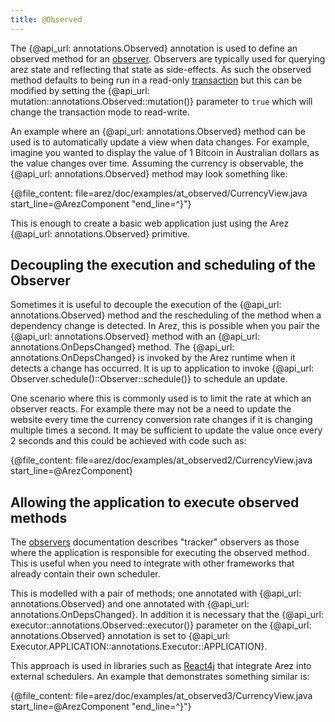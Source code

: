 ```yaml
---
title: @Observed
---
```


The {@api_url: annotations.Observed} annotation is used to define an observed method for an
[observer](observers.md). Observers are typically used for querying arez state and reflecting
that state as side-effects. As such the observed method defaults to being run in a read-only
[transaction](transactions.md) but this can be modified by setting the
{@api_url: mutation::annotations.Observed::mutation()} parameter to `true` which will change the
transaction mode to read-write.

An example where an {@api_url: annotations.Observed} method can be used is to automatically update
a view when data changes. For example, imagine you wanted to display the value of 1 Bitcoin in
Australian dollars as the value changes over time. Assuming the currency is observable, the
{@api_url: annotations.Observed} method may look something like:

{@file_content: file=arez/doc/examples/at_observed/CurrencyView.java start_line=@ArezComponent "end_line=^}"}

This is enough to create a basic web application just using the Arez {@api_url: annotations.Observed}
primitive.

## Decoupling the execution and scheduling of the Observer

Sometimes it is useful to decouple the execution of the {@api_url: annotations.Observed} method and the
rescheduling of the method when a dependency change is detected. In Arez, this is possible when you pair
the {@api_url: annotations.Observed} method with an {@api_url: annotations.OnDepsChanged} method. The
{@api_url: annotations.OnDepsChanged} is invoked by the Arez runtime when it detects a change has occurred.
It is up to application to invoke {@api_url: Observer.schedule()::Observer::schedule()} to schedule an
update.

One scenario where this is commonly used is to limit the rate at which an observer reacts. For example
there may not be a need to update the website every time the currency conversion rate changes if it is
changing multiple times a second. It may be sufficient to update the value once every 2 seconds and this
could be achieved with code such as:

{@file_content: file=arez/doc/examples/at_observed2/CurrencyView.java start_line=@ArezComponent}

## Allowing the application to execute observed methods

The [observers](observers.md) documentation describes "tracker" observers as those where the application
is responsible for executing the observed method. This is useful when you need to integrate with other
frameworks that already contain their own scheduler.

This is modelled with a pair of methods; one annotated with {@api_url: annotations.Observed} and one
annotated with {@api_url: annotations.OnDepsChanged}. In addition it is necessary that the
{@api_url: executor::annotations.Observed::executor()} parameter on the {@api_url: annotations.Observed}
annotation is set to {@api_url: Executor.APPLICATION::annotations.Executor::APPLICATION}.

This approach is used in libraries such as [React4j](https://react4j.github.io) that integrate Arez into
external schedulers. An example that demonstrates something similar is:

{@file_content: file=arez/doc/examples/at_observed3/CurrencyView.java start_line=@ArezComponent "end_line=^}"}
